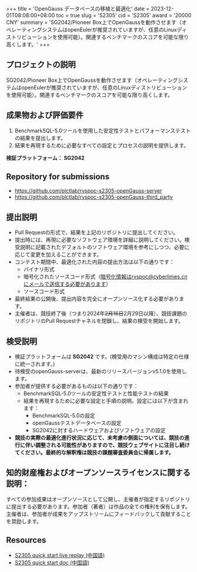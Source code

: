 +++
title = 'OpenGauss データベースの移植と最適化'
date = 2023-12-01T08:08:00+08:00
toc = true
slug = 'S2305'
cid = 'S2305'
award = '20000 CNY'
summary = 'SG2042/Pioneer Box上でOpenGaussを動作させます（オペレーティングシステムはopenEulerが推奨されていますが、任意のLinuxディストリビューションを使用可能）。関連するベンチマークのスコアを可能な限り高くします。'
+++

## プロジェクトの説明

SG2042/Pioneer Box上でOpenGaussを動作させます（オペレーティングシステムはopenEulerが推奨されていますが、任意のLinuxディストリビューションを使用可能）。関連するベンチマークのスコアを可能な限り高くします。

## 成果物および評価要件

1. BenchmarkSQL-5.0ツールを使用した安定性テストとパフォーマンステストの結果を提出します。
2. 結果を再現するために必要なすべての設定とプロセスの説明を提供します。

**検証プラットフォーム： SG2042**

## Repository for submissions

- https://github.com/plctlab/rvspoc-s2305-openGauss-server
- https://github.com/plctlab/rvspoc-s2305-openGauss-third_party


## 提出説明
 
- Pull Requestの形式で、結果を上記のリポジトリに提出してください。
- 提出時には、再現に必要なソフトウェア環境を詳細に説明してください。検受説明に記載されたデフォルトのソフトウェア環境を参考にしつつ、必要に応じて変更を加えることができます。
- コンテスト期間中、最適化された内容の提出方法は以下の通りです：
  - バイナリ形式
  - 暗号化されたソースコード形式（暗号化情報はrvspoc@cyberlimes.cnにメールで送信する必要があります）
  - ソースコード形式
- 最終結果の公開後、提出内容を完全にオープンソース化する必要があります。
- 主催者は、競技終了後（つまり2024年~~2月16日~~2月29日以降）、競技課題のリポジトリのPull Requestチャネルを閉鎖し、結果の検受を開始します。

## 検受説明

- 検証プラットフォームは **SG2042** です。(検受用のマシン構成は特定の仕様に統一されます。)
- 待検受のopenGauss-serverは、最新のリリースバージョンv5.1.0を使用します。
- 参加者が提供する必要があるものは以下の通りです：
    - BenchmarkSQL-5.0ツールの安定性テストと性能テストの結果
    - 結果を再現するために必要な設定と手順の説明。設定には以下が含まれます：
        - BenchmarkSQL-5.0の設定
        - openGaussテストデータベースの設定
        - SG2042に対するハードウェアおよびソフトウェアの設定
- **競技の実際の最適化進行状況に応じて、未考慮の側面については、競技の進行に伴い調整される可能性がありますので、競技ウェブサイトに注目し続けてください。最終的な解釈権は競技の課題審査委員会に帰属します。**

## 知的財産権およびオープンソースライセンスに関する説明：

すべての参加成果はオープンソースとして公開し、主催者が指定するリポジトリに提出する必要があります。参加者（著者）は作品の全ての権利を保有します。主催者は、参加者が成果をアップストリームにフィードバックして貢献することを奨励します。

## Resources

- [S2305 quick start live replay (中国語)](https://www.bilibili.com/video/BV1sK411e7dY/)
- [S2305 quick start doc (中国語)](https://github.com/plctlab/rvspoc/blob/main/archives/2023/Docs/S2305/S2305.md)
